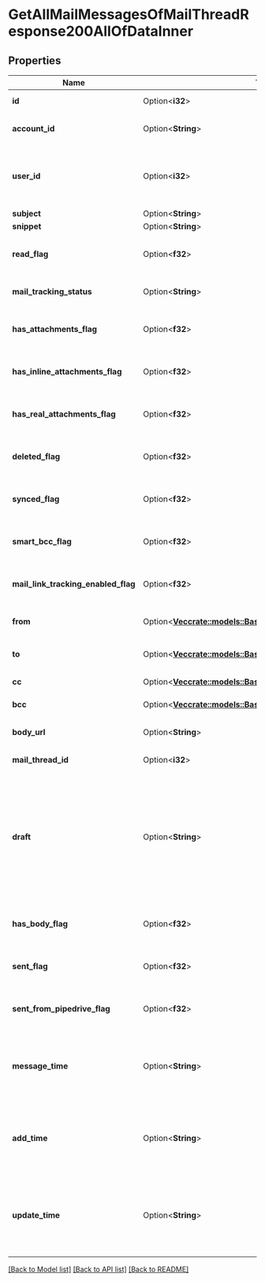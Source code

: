 # GetAllMailMessagesOfMailThreadResponse200AllOfDataInner

## Properties

Name | Type | Description | Notes
------------ | ------------- | ------------- | -------------
**id** | Option<**i32**> | ID of the mail thread | [optional]
**account_id** | Option<**String**> | The connection account ID | [optional]
**user_id** | Option<**i32**> | ID of the user whom mail message will be assigned to | [optional]
**subject** | Option<**String**> | The subject | [optional]
**snippet** | Option<**String**> | A snippet | [optional]
**read_flag** | Option<**f32**> |  | [optional][default to Variant0]
**mail_tracking_status** | Option<**String**> | Mail tracking status | [optional]
**has_attachments_flag** | Option<**f32**> |  | [optional][default to Variant0]
**has_inline_attachments_flag** | Option<**f32**> |  | [optional][default to Variant0]
**has_real_attachments_flag** | Option<**f32**> |  | [optional][default to Variant0]
**deleted_flag** | Option<**f32**> |  | [optional][default to Variant0]
**synced_flag** | Option<**f32**> |  | [optional][default to Variant0]
**smart_bcc_flag** | Option<**f32**> |  | [optional][default to Variant0]
**mail_link_tracking_enabled_flag** | Option<**f32**> |  | [optional][default to Variant0]
**from** | Option<[**Vec<crate::models::BaseMailThreadAllOfPartiesToInner>**](baseMailThread_allOf_parties_to_inner.md)> | Senders of the mail thread | [optional]
**to** | Option<[**Vec<crate::models::BaseMailThreadAllOfPartiesToInner>**](baseMailThread_allOf_parties_to_inner.md)> | Recipients of the mail thread | [optional]
**cc** | Option<[**Vec<crate::models::BaseMailThreadAllOfPartiesToInner>**](baseMailThread_allOf_parties_to_inner.md)> | Participants of the Cc | [optional]
**bcc** | Option<[**Vec<crate::models::BaseMailThreadAllOfPartiesToInner>**](baseMailThread_allOf_parties_to_inner.md)> | Participants of the Bcc | [optional]
**body_url** | Option<**String**> | A link to the mail thread message | [optional]
**mail_thread_id** | Option<**i32**> | ID of the mail thread | [optional]
**draft** | Option<**String**> | If the mail message has a draft status then the value is the mail message object as JSON formatted string, otherwise `null`. | [optional]
**has_body_flag** | Option<**f32**> |  | [optional][default to Variant0]
**sent_flag** | Option<**f32**> |  | [optional][default to Variant0]
**sent_from_pipedrive_flag** | Option<**f32**> |  | [optional][default to Variant0]
**message_time** | Option<**String**> | The time when the mail message was received or created | [optional]
**add_time** | Option<**String**> | The time when the mail message was inserted to database | [optional]
**update_time** | Option<**String**> | The time when the mail message was updated in database received | [optional]

[[Back to Model list]](../README.md#documentation-for-models) [[Back to API list]](../README.md#documentation-for-api-endpoints) [[Back to README]](../README.md)


